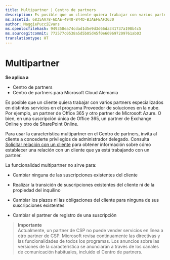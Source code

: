 ```yaml
---
title: Multipartner | Centro de partners
description: Es posible que un cliente quiera trabajar con varios partners especializados en distintos servicios en el programa Proveedor de soluciones en la nube.
ms.assetid: 6835AA78-6DAE-4940-844D-B3AEFEAF3630
author: MaggiePucciEvans
ms.openlocfilehash: 949358ea74cdad1d5e9d3d66da341737a198b4c5
ms.sourcegitcommit: 772577c0538a5d5b05d45f0e669697209761ab03
translationtype: HT
---
```

# <a name="multipartner"></a>Multipartner

**Se aplica a**

-  Centro de partners
-  Centro de partners para Microsoft Cloud Alemania

Es posible que un cliente quiera trabajar con varios partners especializados en distintos servicios en el programa Proveedor de soluciones en la nube. Por ejemplo, un partner de Office 365 y otro partner de Microsoft Azure. O bien, en una suscripción única de Office 365, un partner de Exchange Online y otro de SharePoint Online.

Para usar la característica multipartner en el Centro de partners, invita al cliente a concederte privilegios de administrador delegado. Consulta [Solicitar relación con un cliente](request-a-relationship-with-a-customer.md) para obtener información sobre cómo establecer una relación con un cliente que ya está trabajando con un partner.

La funcionalidad multipartner no sirve para:

-   Cambiar ninguna de las suscripciones existentes del cliente

-   Realizar la transición de suscripciones existentes del cliente ni de la propiedad del inquilino

-   Cambiar los plazos ni las obligaciones del cliente para ninguna de sus suscripciones existentes

-   Cambiar el partner de registro de una suscripción

>**Importante**<br>
Actualmente, un partner de CSP no puede vender servicios en línea a otro partner de CSP. Microsoft revisa continuamente las directivas y las funcionalidades de todos los programas. Los anuncios sobre las versiones de la característica se anunciarán a través de los canales de comunicación habituales, incluido el Centro de partners.  

 






